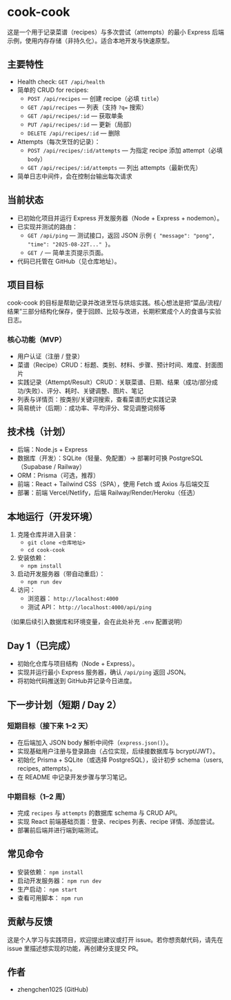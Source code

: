 # cook-cook

这是一个用于记录菜谱（recipes）与多次尝试（attempts）的最小 Express 后端示例，使用内存存储（非持久化）。适合本地开发与快速原型。

## 主要特性

- Health check: `GET /api/health`
- 简单的 CRUD for recipes:
  - `POST /api/recipes` — 创建 recipe（必填 `title`）
  - `GET /api/recipes` — 列表（支持 `?q=` 搜索）
  - `GET /api/recipes/:id` — 获取单条
  - `PUT /api/recipes/:id` — 更新（局部）
  - `DELETE /api/recipes/:id` — 删除
- Attempts（每次烹饪的记录）：
  - `POST /api/recipes/:id/attempts` — 为指定 recipe 添加 attempt（必填 `body`）
  - `GET /api/recipes/:id/attempts` — 列出 attempts（最新优先）
- 简单日志中间件，会在控制台输出每次请求

## 当前状态
- 已初始化项目并运行 Express 开发服务器（Node + Express + nodemon）。
- 已实现并测试的路由：
  - `GET /api/ping` — 测试接口，返回 JSON 示例 `{ "message": "pong", "time": "2025-08-22T..." }`。
  - `GET /` — 简单主页提示页面。
- 代码已托管在 GitHub（见仓库地址）。

## 项目目标
cook-cook 的目标是帮助记录并改进烹饪与烘焙实践。核心想法是把“菜品/流程/结果”三部分结构化保存，便于回顾、比较与改进，长期积累成个人的食谱与实验日志。

### 核心功能（MVP）
- 用户认证（注册 / 登录）
- 菜谱（Recipe）CRUD：标题、类别、材料、步骤、预计时间、难度、封面图片
- 实践记录（Attempt/Result）CRUD：关联菜谱、日期、结果（成功/部分成功/失败）、评分、耗时、关键调整、图片、笔记
- 列表与详情页：按类别/关键词搜索，查看菜谱历史实践记录
- 简易统计（后期）：成功率、平均评分、常见调整词频等

## 技术栈（计划）
- 后端：Node.js + Express  
- 数据库（开发）：SQLite（轻量、免配置）→ 部署时可换 PostgreSQL（Supabase / Railway）  
- ORM：Prisma（可选，推荐）  
- 前端：React + Tailwind CSS（SPA），使用 Fetch 或 Axios 与后端交互  
- 部署：前端 Vercel/Netlify，后端 Railway/Render/Heroku（任选）

## 本地运行（开发环境）
1. 克隆仓库并进入目录：  
   - `git clone <仓库地址>`  
   - `cd cook-cook`
2. 安装依赖：  
   - `npm install`
3. 启动开发服务器（带自动重启）：  
   - `npm run dev`
4. 访问：  
   - 浏览器： `http://localhost:4000`  
   - 测试 API： `http://localhost:4000/api/ping`

（如果后续引入数据库和环境变量，会在此处补充 `.env` 配置说明）

## Day 1（已完成）
- 初始化仓库与项目结构（Node + Express）。
- 实现并运行最小 Express 服务器，确认 `/api/ping` 返回 JSON。
- 将初始代码推送到 GitHub并记录今日进度。

## 下一步计划（短期 / Day 2）
### 短期目标（接下来 1–2 天）
- 在后端加入 JSON body 解析中间件（`express.json()`）。  
- 实现基础用户注册与登录路由（占位实现，后续接数据库与 bcrypt/JWT）。  
- 初始化 Prisma + SQLite（或选择 PostgreSQL），设计初步 schema（users, recipes, attempts）。  
- 在 README 中记录开发步骤与学习笔记。

### 中期目标（1–2 周）
- 完成 `recipes` 与 `attempts` 的数据库 schema 与 CRUD API。  
- 实现 React 前端基础页面：登录、recipes 列表、recipe 详情、添加尝试。  
- 部署前后端并进行端到端测试。

## 常见命令
- 安装依赖： `npm install`  
- 启动开发服务器： `npm run dev`  
- 生产启动： `npm start`  
- 查看可用脚本： `npm run`

## 贡献与反馈
这是个人学习与实践项目，欢迎提出建议或打开 issue。若你想贡献代码，请先在 issue 里描述想实现的功能，再创建分支提交 PR。

## 作者
- zhengchen1025 (GitHub)